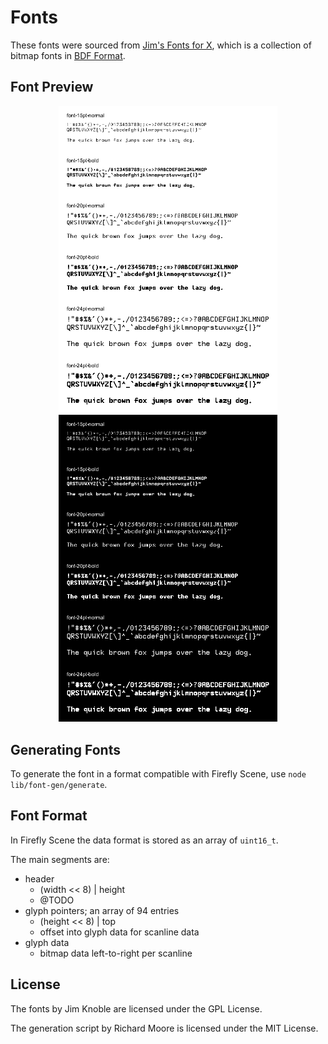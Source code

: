 Fonts
=====

These fonts were sourced from [Jim's Fonts for X](https://github.com/nikolas/jmk-x11-fonts),
which is a collection of bitmap fonts in [BDF Format](https://en.wikipedia.org/wiki/Glyph_Bitmap_Distribution_Format).


Font Preview
------------

<p align="center">
  <img src="./preview-light.png" width="350" title="Font preview - light mode">
  <img src="./preview-dark.png" width="350" alt="Font preview - dark mode">
</p>


Generating Fonts
----------------

To generate the font in a format compatible with Firefly Scene,
use `node lib/font-gen/generate`.


Font Format
-----------

In Firefly Scene the data format is stored as an array of `uint16_t`.

The main segments are:

- header
  - (width << 8) | height
  - @TODO
- glyph pointers; an array of 94 entries
  - (height << 8) | top
  - offset into glyph data for scanline data
- glyph data
  - bitmap data left-to-right per scanline


License
-------

The fonts by Jim Knoble are licensed under the GPL License.

The generation script by Richard Moore is licensed under the MIT License.
